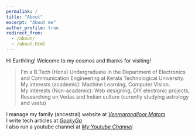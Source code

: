 ```yaml
---
permalink: /
title: "About"
excerpt: "About me"
author_profile: true
redirect_from: 
  - /about/
  - /about.html
---
```


Hi Earthling! Welcome to my cosmos and thanks for visiting!  

>I'm a B.Tech (Hons) Undergraduate in the Department of Electronics and Communication Engineering at Kerala Technological University.  
My interests (academic): Machine Learning, Computer Vision.  
My interests (Non-academic): Web designing, DIY electronic projects, Researching on Vedas and Indian culture (curently studying astrology and vastu)

I manage my family (ancestral) website at [_Venmaranalloor Matom_](http://www.vedicfarm.in)  
I write tech articles at [_GeekyGa_](http://www.geeky.ga)  
I also run a youtube channel at [_My Youtube Channel_](https://www.youtube.com/channel/UC5rhSx20GynAoR-h7h6XjkA)
